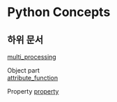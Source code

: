# Python Concepts

## 하위 문서

[multi_processing](concept/Multiprocessing/multiprocessing.md)

Object part   
[attribute_function](concept/Object/attribute_function.md)   

Property
[property](concept/Property/property.md)